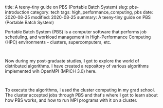 title: A teeny-tiny guide on PBS (Portable Batch System)
slug: pbs-introduction
category: tech
tags: high_performance_computing, pbs
date: 2020-08-25
modified: 2020-08-25
summary: A teeny-tiny guide on PBS (Portable Batch System)


Portable Batch System (PBS) is a computer software that performs job scheduling, and workload management in High-Performance Computing (HPC) environments - clusters, supercomputers, etc.

<br/>

Now during my post-graduate studies, I got to explore the world of distributed algorithms. I have created a repository of various algorithms implemented wih OpenMPI (MPICH 3.0) here.

<br/>

To execute the algorithms, I used the cluster computing in my grad school. The cluster accepted jobs through PBS and that's where I got to learn about how PBS works, and how to run MPI programs with it on a cluster.